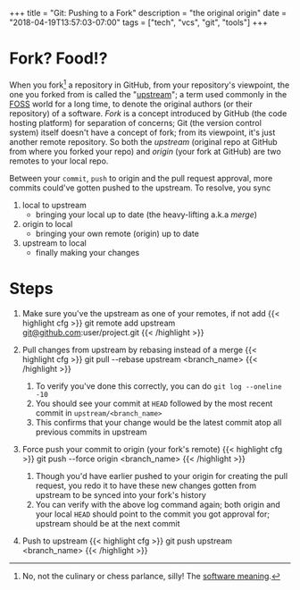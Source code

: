 +++
title = "Git: Pushing to a Fork"
description = "the original origin"
date = "2018-04-19T13:57:03-07:00"
tags = ["tech", "vcs", "git", "tools"]
+++


# Fork? Food!?

When you fork[^1] a repository in GitHub, from your repository's viewpoint, the one you forked from is called the "[upstream][]"; a term used commonly in the [FOSS][] world for a long time, to denote the original authors (or their repository) of a software.  _Fork_ is a concept introduced by GitHub (the code hosting platform) for separation of concerns; Git (the version control system) itself doesn't have a concept of fork; from its viewpoint, it's just another remote repository.  So both the _upstream_ (original repo at GitHub from where you forked your repo) and _origin_ (your fork at GitHub) are two remotes to your local repo.

Between your `commit`, `push` to origin and the pull request approval, more commits could've gotten pushed to the upstream.  To resolve, you sync

1. local to upstream
    * bringing your local up to date (the heavy-lifting a.k.a *merge*)
2. origin to local
    * bringing your own remote (origin) up to date
3. upstream to local
    * finally making your changes

[upstream]: https://en.wikipedia.org/wiki/Upstream_(software_development)
[FOSS]: https://en.wikipedia.org/wiki/Free_and_open-source_software

# Steps

1. Make sure you've the upstream as one of your remotes, if not add
{{< highlight cfg >}}
git remote add upstream git@github.com:user/project.git
{{< /highlight >}}

1. Pull changes from upstream by rebasing instead of a merge
{{< highlight cfg >}}
git pull --rebase upstream <branch_name>
{{< /highlight >}}

    1. To verify you've done this correctly, you can do `git log --oneline -10`
    2. You should see your commit at `HEAD` followed by the most recent commit in `upstream/<branch_name>`
    3. This confirms that your change would be the latest commit atop all previous commits in upstream

3. Force push your commit to origin (your fork's remote)
{{< highlight cfg >}}
git push --force origin <branch_name>
{{< /highlight >}}
    1. Though you'd have earlier pushed to your origin for creating the pull request, you redo it to have these new changes gotten from upstream to be synced into your fork's history
    2. You can verify with the above log command again; both origin and your local `HEAD` should point to the commit you got approval for; upstream should be at the next commit
4. Push to upstream
{{< highlight cfg >}}
git push upstream <branch_name>
{{< /highlight >}}

[^1]: No, not the culinary or chess parlance, silly! The [software meaning](https://en.wikipedia.org/wiki/Fork_(software_development)).
